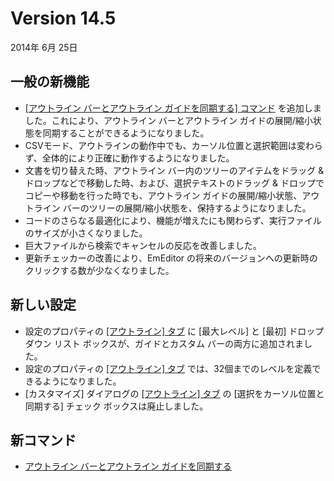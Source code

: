 # Version 14.5

2014年 6月 25日

## 一般の新機能

- [\[アウトライン バーとアウトライン ガイドを同期する\] コマンド](../cmd/edit/outline_sync_bar_to_guide) を追加しました。これにより、アウトライン バーとアウトライン ガイドの展開/縮小状態を同期することができるようになりました。
- CSVモード、アウトラインの動作中でも、カーソル位置と選択範囲は変わらず、全体的により正確に動作するようになりました。
- 文書を切り替えた時、アウトライン バー内のツリーのアイテムをドラッグ & ドロップなどで移動した時、および、選択テキストのドラッグ & ドロップでコピーや移動を行った時でも、アウトライン ガイドの展開/縮小状態、アウトライン バーのツリーの展開/縮小状態を、保持するようになりました。
- コードのさらなる最適化により、機能が増えたにも関わらず、実行ファイルのサイズが小さくなりました。
- 巨大ファイルから検索でキャンセルの反応を改善しました。
- 更新チェッカーの改善により、EmEditor の将来のバージョンへの更新時のクリックする数が少なくなりました。

## 新しい設定

- 設定のプロパティの [\[アウトライン\] タブ](../dlg/properties/outline/index) に \[最大レベル\] と \[最初\] ドロップダウン リスト ボックスが、ガイドとカスタム バーの両方に追加されました。
- 設定のプロパティの [\[アウトライン\] タブ](../dlg/properties/outline/index) では、32個までのレベルを定義できるようになりました。
- \[カスタマイズ\] ダイアログの [\[アウトライン\] タブ](../dlg/customize/outline/index) の \[選択をカーソル位置と同期する\] チェック ボックスは廃止しました。

## 新コマンド

- [アウトライン バーとアウトライン ガイドを同期する](../cmd/edit/outline_sync_bar_to_guide)
